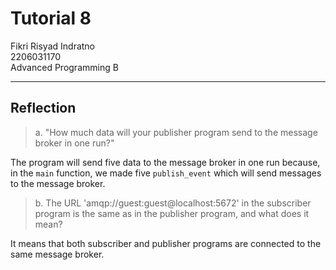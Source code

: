# Tutorial 8
Fikri Risyad Indratno</br>
2206031170</br>
Advanced Programming B</br>

---

## Reflection
> a. "How much data will your publisher program send to the message broker in one run?"

The program will send five data to the message broker in one run because, in the `main` function, we made five `publish_event` which will send messages to the message broker.

> b. The URL 'amqp://guest:guest@localhost:5672' in the subscriber program is the same as in the publisher program, and what does it mean?

It means that both subscriber and publisher programs are connected to the same message broker.